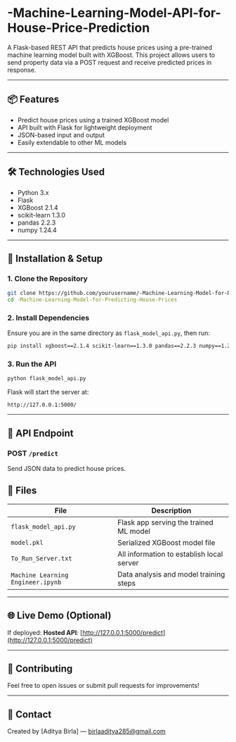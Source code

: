 # -Machine-Learning-Model-API-for-House-Price-Prediction

A Flask-based REST API that predicts house prices using a pre-trained machine learning model built with XGBoost. This project allows users to send property data via a POST request and receive predicted prices in response.

---

## 📦 Features
- Predict house prices using a trained XGBoost model
- API built with Flask for lightweight deployment
- JSON-based input and output
- Easily extendable to other ML models

---

## 🛠️ Technologies Used
- Python 3.x
- Flask
- XGBoost 2.1.4
- scikit-learn 1.3.0
- pandas 2.2.3
- numpy 1.24.4

---

## 🚀 Installation & Setup

### 1. Clone the Repository
```bash
git clone https://github.com/yourusername/-Machine-Learning-Model-for-Predicting-House-Prices.git
cd -Machine-Learning-Model-for-Predicting-House-Prices
```

### 2. Install Dependencies
Ensure you are in the same directory as `flask_model_api.py`, then run:
```bash
pip install xgboost==2.1.4 scikit-learn==1.3.0 pandas==2.2.3 numpy==1.24.4 flask
```

### 3. Run the API
```bash
python flask_model_api.py
```

Flask will start the server at:
```
http://127.0.0.1:5000/
```

---

## 📡 API Endpoint

### POST `/predict`
Send JSON data to predict house prices.



## 📁 Files
| File                  | Description                                       |
|-----------------------|---------------------------------------------------|
| `flask_model_api.py`  | Flask app serving the trained ML model           |
| `model.pkl`           | Serialized XGBoost model file                     |
| `To_Run_Server.txt`   | All information to establish local server         |
| `Machine Learning Engineer.ipynb`| Data analysis and model training steps    |

---


## 🌐 Live Demo (Optional)
If deployed:
**Hosted API**: [http://127.0.0.1:5000/predict](http://127.0.0.1:5000/predict)


---

## 🤝 Contributing
Feel free to open issues or submit pull requests for improvements!

---

## 📧 Contact
Created by [Aditya Birla] — birlaaditya285@gmail.com
